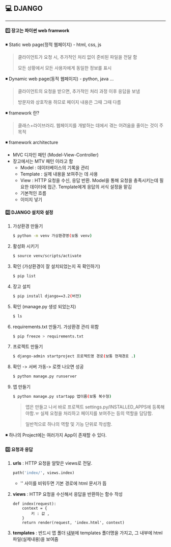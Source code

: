 ## 💻 DJANGO

---

#### 1️⃣ 장고는 파이썬 web framwork

◾ Static web page(정적 웹페이지) - html, css, js

> 클라이언트가 요청 시, 추가적인 처리 없이 준비된 파일을 전달 함
>
> 모든 상황에서 모든 사용자에게 동일한 정보를 표시

◾ Dynamic web page(동적 웹페이지) - python, java ...

> 클라이언트의 요청을 받으면, 추가적인 처리 과정 이후 응답을 보냄
>
> 방문자와 상호작용 하므로 페이지 내용은 그때 그때 다름

◾ framework 란?

> 클래스+라이브러리. 웹페이지를 개발하는 데에서 겪는 어려움을 줄이는 것이 주 목적

◾ framework architecture

- MVC 디자인 패턴 (Model-View-Controller)
- 장고에서는 MTV 패턴 이라고 함
  - Model : 데이터베이스의 기록을 관리
  - Template : 실제 내용을 보여주는 데 사용
  - View : HTTP 요청을 수신, 응답 반환. Model을 통해 요청을 충족시키는데 필요한 데이터에 접근. Template에게 응답의 서식 설정을 맡김
  - 기본적인 흐름
  - 이미지 넣기



#### 2️⃣ DJANGO 설치와 설정

1. 가상환경 만들기

   ```bash
   $ python -m venv 가상환경명(보통 venv)
   ```

2. 활성화 시키기

   ```bash
   $ source venv/scripts/activate
   ```

3. 확인 (가상환경이 잘 설치되었는지 꼭 확인하기)

   ```bash
   $ pip list	
   ```

4. 장고 설치

   ```bash
   $ pip install django==3.2(버전)
   ```

5. 확인 (manage.py 생성 되었는지)

   ```bash
   $ ls
   ```

6. requirements.txt 만들기. 가상환경 관리 위함

   ```bash
   $ pip freeze > requirements.txt
   ```

7. 프로젝트 만들기

   ```bash
   $ django-admin startproject 프로젝트명 경로(보통 현재경로 .)
   ```

8. 확인 -> 서버 가동-> 로켓 나오면 성공

   ```bash
   $ python manage.py runserver
   ```

9. 앱 만들기

   ```bash
   $ python manage.py startapp 앱이름(보통 복수형)
   ```

   > 앱은 만들고 나서 바로 프로젝트 settings.py/INSTALLED_APPS에 등록해야함.ㅠ
   > 실제 요청을 처리하고 페이지를 보여주는 등의 역할을 담당함.
   >
   > 일반적으로 하나의 역할 및 기능 단위로 작성함.

◾ 하나의 Project에는 여러가지 App이 존재할 수 있다. 



#### 3️⃣ 요청과 응답

1. <b>urls</b> : HTTP 요청을 알맞은 views로 전달. 

   ```python
   path('index/', views.index) 
   ```

   - '' 사이를 비워두면 기본 경로에 html 문서가 뜸

2. <b>views</b> : HTTP 요청을 수신해서 응답을 반환하는 함수 작성

   ```pyth
   def index(request):
       context = {
           키 : 값 ,
       }
       return render(request, 'index.html', context)
   ```

3. <b>templates</b> : 반드시 앱 폴더 <u>내부</u>에 templates 폴더명을 가지고, 그 내부에 html 파일(실제내용)을 보여줌



